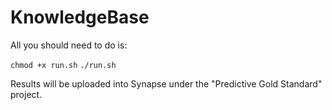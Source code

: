 KnowledgeBase
=============
All you should need to do is:

<code>chmod +x run.sh</code>
<code>./run.sh</code>

Results will be uploaded into Synapse under the "Predictive Gold Standard" project.
